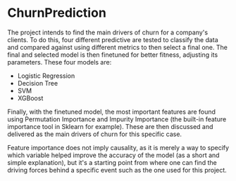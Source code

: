 # ChurnPrediction
The  project intends to find the main drivers of churn for a company's clients. To do this, four different predictive are tested to classify the data and compared against using different metrics to then select a final one. The final and selected model is then finetuned for better fitness, adjusting its parameters. These four models are: 

* Logistic Regression
* Decision Tree
* SVM
* XGBoost

Finally, with the finetuned model, the most important features are found using Permutation Importance and Impurity Importance (the built-in feature importance tool in Sklearn for example). These are then discussed and delivered as the main drivers of churn for this specific case. 

Feature importance does not imply causality, as it is merely a way to specify which variable helped improve the accuracy of the model (as a short and simple explanation), but it's a starting point from where one can find the driving forces behind a specific event such as the one used for this project. 
